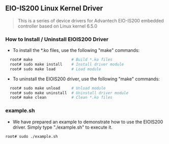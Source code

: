 ## EIO-IS200 Linux Kernel Driver
> This is a series of device drivers for Advantech EIO-IS200 embedded controller based on Linux kernel 6.5.0

### How to Install / Uninstall EIOIS200 Driver
- To install the *.ko files, use the following "make" commands:
```bash
  root# make                 # Build *.ko files
  root# sudo make install    # Install driver module
  root# sudo make load       # Load module
```
- To uninstall the EIOIS200 driver, use the following "make" commands:
```bash
  root# sudo make unload     # Unload module
  root# sudo make uninstall  # Uninstall driver module
  root# make clean           # Clean *.ko files
```

### example.sh
- We have prepared an example to demonstrate how to use the EIOIS200 driver. Simply type "./example.sh" to execute it.
```bash
root# sudo ./example.sh
```
